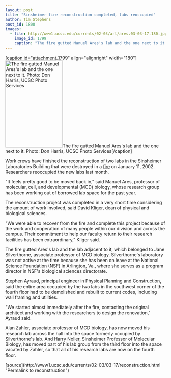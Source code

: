 ```yaml
---
layout: post
title: "Sinsheimer fire reconstruction completed, labs reoccupied"
author: Tim Stephens
post_id: 1800
images:
  - file: http://www1.ucsc.edu/currents/02-03/art/ares.03-03-17.180.jpg
    image_id: 1799
    caption: "The fire gutted Manuel Ares's lab and the one next to it. Photo: Don Harris, UCSC Photo Services"
---
```


[caption id="attachment_1799" align="alignright" width="180"]<a href="http://localhost/mysite/wp-content/uploads/2003/03/ares.03-03-17.180.jpg"><img class="size-full wp-image-1799" src="http://localhost/mysite/wp-content/uploads/2003/03/ares.03-03-17.180.jpg" alt="The fire gutted Manuel Ares's lab and the one next to it. Photo: Don Harris, UCSC Photo Services" width="180" height="272" /></a>The fire gutted Manuel Ares's lab and the one next to it. Photo: Don Harris, UCSC Photo Services[/caption]
<p>
  Work crews have finished the reconstruction of two labs in the Sinsheimer Laboratories Building that were destroyed in a <a href="http://www.ucsc.edu/currents/01-02/01-14/fire.html">fire</a> on January 11, 2002. Researchers reoccupied the new labs last month.
</p>
<p>
  "It feels pretty good to be moved back in," said Manuel Ares, professor of molecular, cell, and developmental (MCD) biology, whose research group has been working out of borrowed lab space for the past year.<br>
</p>
<p>
  The reconstruction project was completed in a very short time considering the amount of work involved, said David Kliger, dean of physical and biological sciences.<br>
</p>
<p>
  "We were able to recover from the fire and complete this project because of the work and cooperation of many people within our division and across the campus. Their commitment to help our faculty return to their research facilities has been extraordinary," Kliger said.<br>
</p>
<p>
  The fire gutted Ares's lab and the lab adjacent to it, which belonged to Jane Silverthorne, associate professor of MCD biology. Silverthorne's laboratory was not active at the time because she has been on leave at the National Science Foundation (NSF) in Arlington, Va., where she serves as a program director in NSF's biological sciences directorate.<br>
</p>
<p>
  Stephen Ayraud, principal engineer in Physical Planning and Construction, said the entire area occupied by the two labs in the southwest corner of the fourth floor had to be demolished and rebuilt to current codes, including wall framing and utilities.
</p>
<p>
  "We started almost immediately after the fire, contacting the original architect and working with the researchers to design the renovation," Ayraud said.<br>
</p>
<p>
  Alan Zahler, associate professor of MCD biology, has now moved his research lab across the hall into the space formerly occupied by Silverthorne's lab. And Harry Noller, Sinsheimer Professor of Molecular Biology, has moved part of his lab group from the third floor into the space vacated by Zahler, so that all of his research labs are now on the fourth floor.<br>
</p>
[source](http://www1.ucsc.edu/currents/02-03/03-17/reconstruction.html "Permalink to reconstruction")
